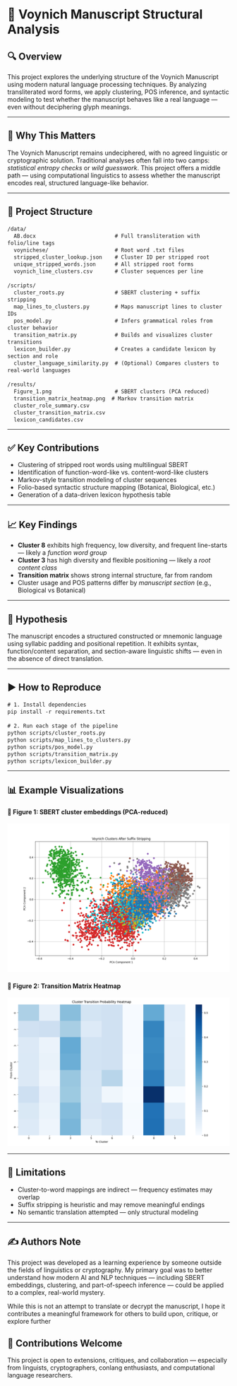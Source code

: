 📜 Voynich Manuscript Structural Analysis
=========================================

🔍 Overview
-----------

This project explores the underlying structure of the Voynich Manuscript using modern natural language processing techniques. By analyzing transliterated word forms, we apply clustering, POS inference, and syntactic modeling to test whether the manuscript behaves like a real language — even without deciphering glyph meanings.

* * *

🧠 Why This Matters
-------------------

The Voynich Manuscript remains undeciphered, with no agreed linguistic or cryptographic solution. Traditional analyses often fall into two camps: _statistical entropy checks_ or _wild guesswork_. This project offers a middle path — using computational linguistics to assess whether the manuscript encodes real, structured language-like behavior.

* * *

📁 Project Structure
--------------------

    /data/
      AB.docx                         # Full transliteration with folio/line tags
      voynichese/                     # Root word .txt files
      stripped_cluster_lookup.json    # Cluster ID per stripped root
      unique_stripped_words.json      # All stripped root forms
      voynich_line_clusters.csv       # Cluster sequences per line
    
    /scripts/
      cluster_roots.py                # SBERT clustering + suffix stripping
      map_lines_to_clusters.py        # Maps manuscript lines to cluster IDs
      pos_model.py                    # Infers grammatical roles from cluster behavior
      transition_matrix.py            # Builds and visualizes cluster transitions
      lexicon_builder.py              # Creates a candidate lexicon by section and role
      cluster_language_similarity.py  # (Optional) Compares clusters to real-world languages
    
    /results/
      Figure_1.png                    # SBERT clusters (PCA reduced)
      transition_matrix_heatmap.png  # Markov transition matrix
      cluster_role_summary.csv
      cluster_transition_matrix.csv
      lexicon_candidates.csv
    

* * *

✅ Key Contributions
-------------------

*   Clustering of stripped root words using multilingual SBERT
*   Identification of function-word-like vs. content-word-like clusters
*   Markov-style transition modeling of cluster sequences
*   Folio-based syntactic structure mapping (Botanical, Biological, etc.)
*   Generation of a data-driven lexicon hypothesis table

* * *

📈 Key Findings
---------------

*   **Cluster 8** exhibits high frequency, low diversity, and frequent line-starts — likely a _function word group_
*   **Cluster 3** has high diversity and flexible positioning — likely a _root content class_
*   **Transition matrix** shows strong internal structure, far from random
*   Cluster usage and POS patterns differ by _manuscript section_ (e.g., Biological vs Botanical)

* * *

🧬 Hypothesis
-------------

The manuscript encodes a structured constructed or mnemonic language using syllabic padding and positional repetition. It exhibits syntax, function/content separation, and section-aware linguistic shifts — even in the absence of direct translation.

* * *

▶️ How to Reproduce
-------------------

    # 1. Install dependencies
    pip install -r requirements.txt
    
    # 2. Run each stage of the pipeline
    python scripts/cluster_roots.py
    python scripts/map_lines_to_clusters.py
    python scripts/pos_model.py
    python scripts/transition_matrix.py
    python scripts/lexicon_builder.py
    

* * *

📊 Example Visualizations
-------------------------

#### 📌 Figure 1: SBERT cluster embeddings (PCA-reduced)

![Cluster visualization](./results/Figure_1.png)

#### 📌 Figure 2: Transition Matrix Heatmap

![Transition matrix heatmap](./results/transition_matrix_heatmap.png)

* * *

📌 Limitations
--------------

*   Cluster-to-word mappings are indirect — frequency estimates may overlap
*   Suffix stripping is heuristic and may remove meaningful endings
*   No semantic translation attempted — only structural modeling

* * *

✍️ Authors Note
--------------
This project was developed as a learning experience by someone outside the fields of linguistics or cryptography. My primary goal was to better understand how modern AI and NLP techniques — including SBERT embeddings, clustering, 
and part-of-speech inference — could be applied to a complex, real-world mystery. 

While this is not an attempt to translate or decrypt the manuscript, I hope it contributes a meaningful framework for others to build upon, critique, or explore further

🤝 Contributions Welcome
------------------------

This project is open to extensions, critiques, and collaboration — especially from linguists, cryptographers, conlang enthusiasts, and computational language researchers.